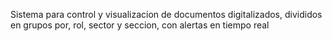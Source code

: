 Sistema para control y visualizacion de documentos digitalizados, divididos en grupos por, rol, sector y seccion, con alertas en tiempo real 
